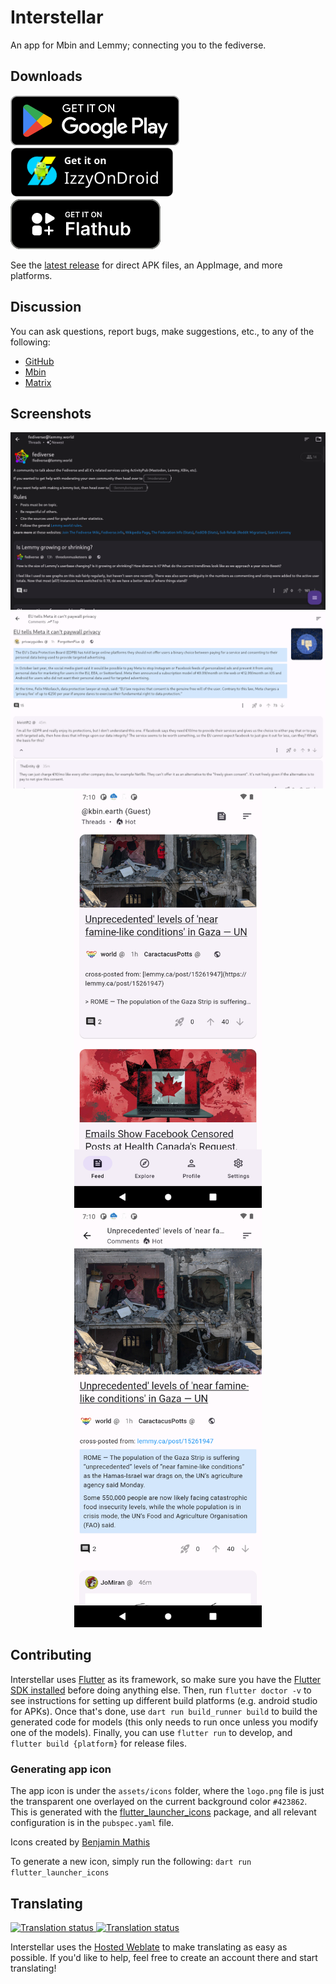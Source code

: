 # Interstellar

An app for Mbin and Lemmy; connecting you to the fediverse.

## Downloads

[![](assets/readme/GooglePlay-badge.png)](https://play.google.com/store/apps/details?id=one.jwr.interstellar)
[![](assets/readme/IzzyOnDroid-badge.png)](https://apt.izzysoft.de/fdroid/index/apk/one.jwr.interstellar)
[![](assets/readme/Flathub-badge.png)](https://flathub.org/apps/one.jwr.interstellar)

See the [latest release](https://github.com/jwr1/interstellar/releases/latest) for direct APK files, an AppImage, and more platforms.

## Discussion

You can ask questions, report bugs, make suggestions, etc., to any of the following:

- [GitHub](https://github.com/jwr1/interstellar/issues)
- [Mbin](https://kbin.earth/m/interstellar)
- [Matrix](https://matrix.to/#/#interstellar-space:matrix.org)

## Screenshots

<div align="center">
<img src="assets/screenshots/desktop-3.png"  width="800"></img>
<img src="assets/screenshots/desktop-2.png"  width="800"></img>
<br>
<img src="assets/screenshots/mobile-1.png" width="300"></img>
<img src="assets/screenshots/mobile-2.png"  width="300"></img>
</div>

## Contributing

Interstellar uses [Flutter](https://flutter.dev) as its framework, so make sure you have the [Flutter SDK installed](https://docs.flutter.dev/get-started/install) before doing anything else. Then, run `flutter doctor -v` to see instructions for setting up different build platforms (e.g. android studio for APKs). Once that's done, use `dart run build_runner build` to build the generated code for models (this only needs to run once unless you modify one of the models). Finally, you can use `flutter run` to develop, and `flutter build {platform}` for release files.

### Generating app icon

The app icon is under the `assets/icons` folder, where the `logo.png` file is just the transparent one overlayed on the current background color `#423862`. This is generated with the [flutter_launcher_icons](https://pub.dev/packages/flutter_launcher_icons) package, and all relevant configuration is in the `pubspec.yaml` file.

Icons created by [Benjamin Mathis](https://github.com/BenjMathis1)

To generate a new icon, simply run the following: `dart run flutter_launcher_icons`

## Translating

<a href="https://hosted.weblate.org/engage/interstellar/">
<img src="https://hosted.weblate.org/widget/interstellar/interstellar/287x66-white.png" alt="Translation status" />
</a>

<a href="https://hosted.weblate.org/engage/interstellar/">
<img src="https://hosted.weblate.org/widget/interstellar/multi-auto.svg" alt="Translation status" />
</a>

Interstellar uses the [Hosted Weblate](https://hosted.weblate.org/engage/interstellar/) to make translating as easy as possible. If you'd like to help, feel free to create an account there and start translating!

